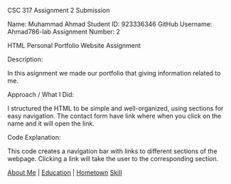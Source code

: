 CSC 317 Assignment 2 Submission

Name: Muhammad Ahmad
Student ID: 923336346
GitHub Username: Ahmad786-lab
Assignment Number: 2

HTML Personal Portfolio Website Assignment

Description:

In this asignment we made our portfolio that giving information related to me. 

Approach / What I Did:

I structured the HTML to be simple and well-organized, using sections for easy navigation. The contact form have link where when you click on the name and it will open the link.

Code Explanation:

This code creates a navigation bar with links to different sections of the webpage. Clicking a link will take the user to the corresponding section.

<nav>
    <a href="#bio">About Me</a> |
    <a href="#education">Education</a> |
    <a href="#hometown">Hometown</a>
    <a href="#skill">Skill</a>
</nav>
